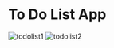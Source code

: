 # To Do List App

![todolist1](https://github.com/user-attachments/assets/fc0c3fba-8d0c-4541-a0a9-6f80057d9d4c)
![todolist2](https://github.com/user-attachments/assets/3426b99c-6c03-4e6e-9be3-c2f1294f635c)
